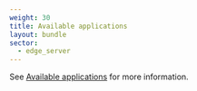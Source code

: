 ```yaml
---
weight: 30
title: Available applications
layout: bundle
sector:
  - edge_server
---
```


See [Available applications](/get-familiar-with-the-ui/available-applications/) for more information.
